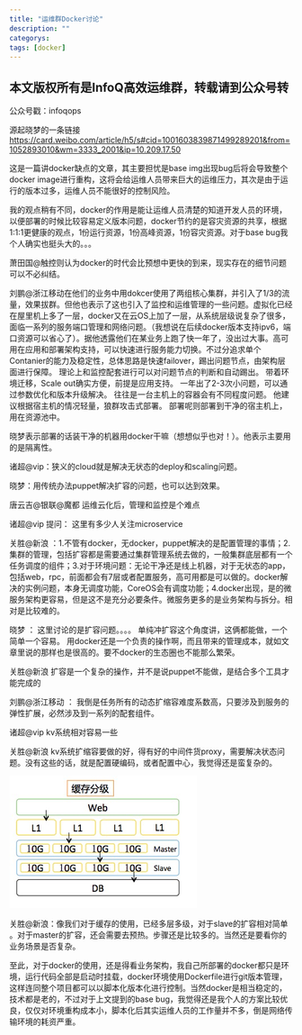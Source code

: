 ```yaml
---
title: "运维群Docker讨论"
description: ""
categorys: 
tags: [docker]
---
```



## 本文版权所有是InfoQ高效运维群，转载请到公众号转
公众号戳：infoqops

源起晓梦的一条链接<https://card.weibo.com/article/h5/s#cid=1001603839871499289201&from=1052893010&wm=3333_2001&ip=10.209.17.50>

这是一篇讲docker缺点的文章，其主要担忧是base img出现bug后将会导致整个docker image进行重构，这将会给运维人员带来巨大的运维压力，其次是由于运行的版本过多，运维人员不能很好的控制风险。

我的观点稍有不同，docker的作用是能让运维人员清楚的知道开发人员的环境，以便部署的时候比较容易定义版本问题，docker节约的是容灾资源的共享，根据1:1:1更健康的观点，1份运行资源，1份高峰资源，1份容灾资源。对于base bug我个人确实也挺头大的。。。

萧田国@触控则认为docker的时代会比预想中更快的到来，现实存在的细节问题可以不必纠结。

刘鹏@浙江移动在他们的业务中用dokcer使用了两组核心集群，并引入了1/3的流量，效果拔群。但他也表示了这也引入了监控和运维管理的一些问题。虚拟化已经在屋里机上多了一层，docker又在云OS上加了一层，从系统层级说复杂了很多，面临一系列的服务端口管理和网络问题。（我想说在后续docker版本支持ipv6，端口资源可以省心了）。据他透露他们在某业务上跑了快一年了，没出过大事。高可用在应用和部署架构支持，可以快速进行服务能力切换。不过分追求单个Contanier的能力及稳定性，总体思路是快速failover，踢出问题节点，由架构层面进行保障。
理论上和监控配套进行可以对问题节点的判断和自动踢出。
带着环境迁移，Scale out确实方便，前提是应用支持。
一年出了2-3次小问题，可以通过参数优化和版本升级解决。
往往是一台主机上的容器会有不同程度问题。
他建议根据宿主机的情况轻量，狼群攻击式部署。
部署呢则部署到干净的宿主机上，用在资源池中。

晓梦表示部署的话装干净的机器用docker干嘛（想想似乎也对！）。他表示主要用的是隔离性。

诸超@vip：狭义的cloud就是解决无状态的deploy和scaling问题。

晓梦：用传统办法puppet解决扩容的问题，也可以达到效果。

唐云吉@银联@魔都 运维云化后，管理和监控是个难点

诸超@vip 提问： 这里有多少人关注microservice

关胜@新浪 ：1.不管有docker，无docker，puppet解决的是配置管理的事情；2.集群的管理，包括扩容都是需要通过集群管理系统去做的，一般集群底层都有一个任务调度的组件；3.对于环境问题：无论干净还是线上机器，对于无状态的app，包括web，rpc，前面都会有7层或者配置服务，高可用都是可以做的。docker解决的实例问题，本身无调度功能，CoreOS会有调度功能；4.docker出现，是的微服务架构更容易，但是这不是充分必要条件。微服务更多的是业务架构与拆分。相对是比较难的。

晓梦 ： 这里讨论的是扩容问题。。。。
单纯冲扩容这个角度讲，这俩都能做，一个简单一个容易。
用docker还是一个负责的操作啊，而且带来的管理成本，就如文章里说的那样也是很高的。要不docker的生态圈也不能那么繁荣。

关胜@新浪 扩容是一个复杂的操作，并不是说puppet不能做，是结合多个工具才能完成的

刘鹏@浙江移动 ： 我倒是任务所有的动态扩缩容难度系数高，只要涉及到服务的弹性扩展，必然涉及到一系列的配套组件。

诸超@vip kv系统相对容易一些

关胜@新浪 kv系统扩缩容要做的好，得有好的中间件货proxy，需要解决状态问题。没有这些的话，就是配置硬编码，或者配置中心，我觉得还是蛮复杂的。

![](/assets/imgs/2015-05-07213407.jpg)

关胜@新浪：像我们对于缓存的使用，已经多层多级，对于slave的扩容相对简单
。对于master的扩容，还会需要去预热。步骤还是比较多的。当然还是要看你的业务场景是否复杂。

至此，对于docker的使用，还是得看业务架构，我自己所部署的docker都只是环境，运行代码全部是启动时挂载，docker环境使用Dockerfile进行git版本管理，这样连同整个项目都可以以脚本化版本化进行控制。当然docker是相当稳定的，技术都是老的，不过对于上文提到的base bug，我觉得还是我个人的方案比较优良，仅仅对环境重构成本小，脚本化后其实运维人员的工作量并不多，倒是网络传输环境的耗资严重。





